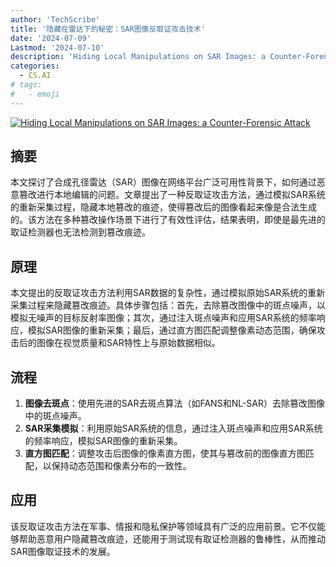 ```yaml
---
author: 'TechScribe'
title: '隐藏在雷达下的秘密：SAR图像反取证攻击技术'
date: '2024-07-09'
Lastmod: '2024-07-10'
description: 'Hiding Local Manipulations on SAR Images: a Counter-Forensic Attack'
categories:
  - CS.AI
# tags:
#   - emoji
---
```


[![Hiding Local Manipulations on SAR Images: a Counter-Forensic Attack](https://arxiv-research-1301205113.cos.ap-guangzhou.myqcloud.com/images/2407.07041v1.pdf_0.jpg)](https://arxiv.org/abs/2407.07041v1)

## 摘要

本文探讨了合成孔径雷达（SAR）图像在网络平台广泛可用性背景下，如何通过恶意篡改进行本地编辑的问题。文章提出了一种反取证攻击方法，通过模拟SAR系统的重新采集过程，隐藏本地篡改的痕迹，使得篡改后的图像看起来像是合法生成的。该方法在多种篡改操作场景下进行了有效性评估，结果表明，即使是最先进的取证检测器也无法检测到篡改痕迹。<!--more-->

## 原理

本文提出的反取证攻击方法利用SAR数据的复杂性，通过模拟原始SAR系统的重新采集过程来隐藏篡改痕迹。具体步骤包括：首先，去除篡改图像中的斑点噪声，以模拟无噪声的目标反射率图像；其次，通过注入斑点噪声和应用SAR系统的频率响应，模拟SAR图像的重新采集；最后，通过直方图匹配调整像素动态范围，确保攻击后的图像在视觉质量和SAR特性上与原始数据相似。

## 流程

1. **图像去斑点**：使用先进的SAR去斑点算法（如FANS和NL-SAR）去除篡改图像中的斑点噪声。
2. **SAR采集模拟**：利用原始SAR系统的信息，通过注入斑点噪声和应用SAR系统的频率响应，模拟SAR图像的重新采集。
3. **直方图匹配**：调整攻击后图像的像素直方图，使其与篡改前的图像直方图匹配，以保持动态范围和像素分布的一致性。

## 应用

该反取证攻击方法在军事、情报和隐私保护等领域具有广泛的应用前景。它不仅能够帮助恶意用户隐藏篡改痕迹，还能用于测试现有取证检测器的鲁棒性，从而推动SAR图像取证技术的发展。
